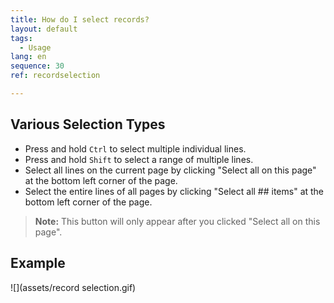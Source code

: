 ```yaml
---
title: How do I select records?
layout: default
tags:
  - Usage
lang: en
sequence: 30
ref: recordselection

---
```


## Various Selection Types
- Press and hold `Ctrl` to select multiple individual lines.
- Press and hold `Shift` to select a range of multiple lines.
- Select all lines on the current page by clicking "Select all on this page" at the bottom left corner of the page.
- Select the entire lines of all pages by clicking "Select all ## items" at the bottom left corner of the page.
 >**Note:** This button will only appear after you clicked "Select all on this page".

## Example
![](assets/record selection.gif)
